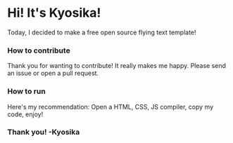 # Hi! It's Kyosika!

Today, I decided to make a free open source flying text template!

### How to contribute
Thank you for wanting to contribute! It really makes me happy. Please send an issue or open a pull request.


### How to run
Here's my recommendation: Open a HTML, CSS, JS compiler, copy my code, enjoy!

### Thank you! -Kyosika
